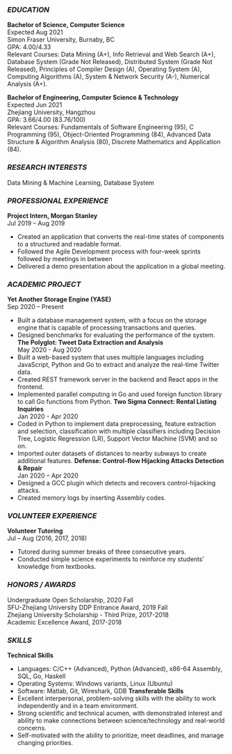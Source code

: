 ### _EDUCATION_

**Bachelor of Science, Computer Science**                     
Expected Aug 2021</br>
Simon Fraser University, Burnaby, BC</br>
GPA: 4.00/4.33 </br>
Relevant Courses: Data Mining (A+), Info Retrieval and Web Search (A+), Database System (Grade Not Released), Distributed System (Grade Not Released), Principles of Compiler Design (A), Operating System (A), Computing Algorithms (A), System & Network Security (A-), Numerical Analysis (A+). 

**Bachelor of Engineering, Computer Science & Technology**</br>     Expected Jun 2021</br> 
Zhejiang University, Hangzhou</br> 
GPA: 3.66/4.00 (83.76/100)</br> 
Relevant Courses: Fundamentals of Software Engineering (95), C Programming (95), Object-Oriented Programming (84), Advanced Data Structure & Algorithm Analysis (80), Discrete Mathematics and Application (84).


### _RESEARCH INTERESTS_
Data Mining & Machine Learning, Database System

### _PROFESSIONAL EXPERIENCE_
**Project Intern, Morgan Stanley** </br>                        Jul 2019 – Aug 2019
- Created an application that converts the real-time states of components to a structured and readable format.
- Followed the Agile Development process with four-week sprints followed by meetings in between
- Delivered a demo presentation about the application in a global meeting.

### _ACADEMIC PROJECT_

**Yet Another Storage Engine (YASE)**</br>   Sep 2020 – Present
- Built a database management system, with a focus on the storage engine that is capable of processing transactions and queries. 
- Designed benchmarks for evaluating the performance of the system.
**The Polyglot: Tweet Data Extraction and Analysis**</br>        May 2020 - Aug 2020
- Built a web-based system that uses multiple languages including JavaScript, Python and Go to extract and analyze the real-time Twitter data.
- Created REST framework server in the backend and React apps in the frontend.
-	Implemented parallel computing in Go and used foreign function library to call Go functions from Python.
**Two Sigma Connect: Rental Listing Inquiries**</br>             Jan 2020 - Apr 2020
- Coded in Python to implement data preprocessing, feature extraction and selection, classification with multiple classifiers including Decision Tree, Logistic Regression (LR), Support Vector Machine (SVM) and so on.
-	Imported outer datasets of distances to nearby subways to create additional features.
**Defense: Control-flow Hijacking Attacks Detection & Repair**</br> Jan 2020 – Apr 2020
-	Designed a GCC plugin which detects and recovers control-hijacking attacks.
-	Created memory logs by inserting Assembly codes. 


### _VOLUNTEER EXPERIENCE_
**Volunteer Tutoring** </br>                               Jul – Aug (2016, 2017, 2018)
-	Tutored during summer breaks of three consecutive years.
-	Conducted simple science experiments to reinforce my students’ knowledge from textbooks.

### _HONORS / AWARDS_
Undergraduate Open Scholarship, 2020 Fall</br> 
SFU-Zhejiang University DDP Entrance Award, 2019 Fall</br> 
Zhejiang University Scholarship - Third Prize, 2017-2018</br> 
Academic Excellence Award, 2017-2018 </br> 

### _SKILLS_
**Technical Skills**
-	Languages: C/C++ (Advanced), Python (Advanced), x86-64 Assembly, SQL, Go, Haskell 
-	Operating Systems: Windows variants, Linux (Ubuntu) 
-	Software: Matlab, Git, Wireshark, GDB
**Transferable Skills**
-	Excellent interpersonal, problem-solving skills with the ability to work independently and in a team environment.
-	Strong scientific and technical acumen, with demonstrated interest and ability to make connections between science/technology and real-world concerns.
-	Self-motivated with the ability to prioritize, meet deadlines, and manage changing priorities.



